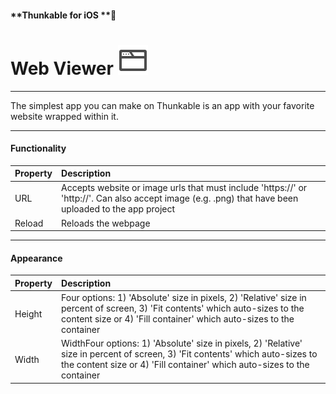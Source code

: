 #### **Thunkable for iOS **

# Web Viewer ![](/assets/webviewer-icon-ios.png)

---

The simplest app you can make on Thunkable is an app with your favorite website wrapped within it.

---

#### Functionality

| Property | Description |
| :--- | :--- |
| URL | Accepts website or image urls that must include 'https://' or 'http://'. Can also accept image \(e.g. .png\) that have been uploaded to the app project |
| Reload | Reloads the webpage |

---

#### **Appearance**

| Property | Description |
| :--- | :--- |
| Height |  Four options: 1\) 'Absolute' size in pixels, 2\) 'Relative' size in percent of screen, 3\) 'Fit contents' which auto-sizes to the content size or 4\) 'Fill container' which auto-sizes to the container |
| Width | WidthFour options: 1\) 'Absolute' size in pixels, 2\) 'Relative' size in percent of screen, 3\) 'Fit contents' which auto-sizes to the content size or 4\) 'Fill container' which auto-sizes to the container |



